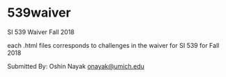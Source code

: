 # 539waiver
SI 539 Waiver Fall 2018

each .html files corresponds to challenges in the waiver for SI 539 for Fall 2018

Submitted By:
Oshin Nayak
onayak@umich.edu
